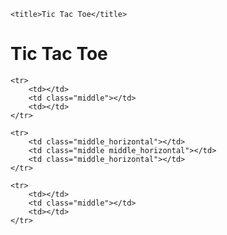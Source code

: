 <!DOCTYPE html>
<html>
<head>
	<link rel="stylesheet" type="text/css" href="style.css">
	<link href="https://fonts.googleapis.com/css?family=Merriweather:400,700" rel="stylesheet">

	<title>Tic Tac Toe</title>
</head>
<body>

<h1>Tic Tac Toe</h1>

<table>
	
	<tr>
		<td></td>
		<td class="middle"></td>
		<td></td>
	</tr>

	<tr>
		<td class="middle_horizontal"></td>
		<td class="middle middle_horizontal"></td>
		<td class="middle_horizontal"></td>
	</tr>

	<tr>
		<td></td>
		<td class="middle"></td>
		<td></td>
	</tr>



</table>



</body>
</html>

